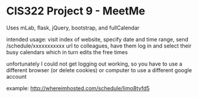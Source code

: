 # CIS322 Project 9 - MeetMe
Uses mLab, flask, jQuery, bootstrap, and fullCalendar

intended usage: visit index of website, specify date and time range, send /schedule/xxxxxxxxxxx url to colleagues, have them log in and select their busy calendars which in turn edits the free times

unfortunately I could not get logging out working, so you have to use a different browser (or delete cookies) or computer to use a different google account

example: http://whereimhosted.com/schedule/limo8tyfd5
